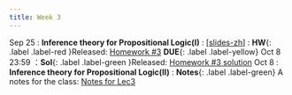 ```yaml
---
title: Week 3
---
```


Sep 25
: **Inference theory for Propositional Logic(I)**
  :  \[[slides-zh](https://basics.sjtu.edu.cn/~yangqizhe/pdf/dm2023w/slides/DMLec3-handout-zh.pdf)\]
:  **HW**{: .label .label-red }Released: [Homework #3](https://basics.sjtu.edu.cn/~yangqizhe/pdf/dm2023w/homework/DM-hw3.pdf)  **DUE**{: .label .label-yellow} Oct 8  23:59
：**Sol**{: .label .label-green }Released: [Homework #3 solution](https://basics.sjtu.edu.cn/~yangqizhe/pdf/dm2023w/homework/DM-hw3sol.pdf)
Oct 8
: **Inference theory for Propositional Logic(II)**
: **Notes**{: .label .label-green} A notes for the class: [Notes for Lec3](https://basics.sjtu.edu.cn/~yangqizhe/pdf/dm2023w/slides/NotesForLec3.pdf)



  


